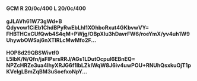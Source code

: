 #### GCM R 20/0c/400 L 20/0c/400
**gJLAVh61W73gWd+B**<br/>**Qdyvow1CiEb1ChdBPyRwEbLhI1XOhboRxut4GKbvwVY=**<br/>**FHBTHCxCUfQwb4S4qM+PWjg/OBpXIu3hDavrFW6/roeYmX/yv4uh1W9UhywbOWSaj6nXTIRLcMwMfo2F...**<br/><br/>
**HOP8d29QBSWivtf0**<br/>**L5lbK/N/Qfn/jaFlPsrsRRJ/AGs1LDutOcpul6EBnEQ=**<br/>**NPZcHRZe3ua4lhyXRJG6f1lbLZklWqW8J6iv4uwPOU+RNUhQsxkuOjT1pKVeIgLBmZqBM3uSoefxoNpY...**